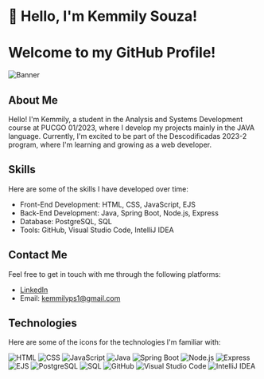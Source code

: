 # 👋 Hello, I'm Kemmily Souza!

# Welcome to my GitHub Profile!

![Banner](link_to_your_banner.png)

## About Me
Hello! I'm Kemmily, a student in the Analysis and Systems Development course at PUCGO 01/2023, where I develop my projects mainly in the JAVA language.
Currently, I'm excited to be part of the Descodificadas 2023-2 program, where I'm learning and growing as a web developer.

## Skills
Here are some of the skills I have developed over time:

- Front-End Development: HTML, CSS, JavaScript, EJS
- Back-End Development: Java, Spring Boot, Node.js, Express
- Database: PostgreSQL, SQL
- Tools: GitHub, Visual Studio Code, IntelliJ IDEA

## Contact Me
Feel free to get in touch with me through the following platforms:
- [LinkedIn](https://www.linkedin.com/in/kemmily-souza/)
- Email: kemmilyps1@gmail.com

## Technologies
Here are some of the icons for the technologies I'm familiar with:

![HTML](https://img.shields.io/badge/-HTML-orange)
![CSS](https://img.shields.io/badge/-CSS-blue)
![JavaScript](https://img.shields.io/badge/-JavaScript-yellow)
![Java](https://img.shields.io/badge/-Java-red)
![Spring Boot](https://img.shields.io/badge/-Spring%20Boot-success)
![Node.js](https://img.shields.io/badge/-Node.js-green)
![Express](https://img.shields.io/badge/-Express-lightgrey)
![EJS](https://img.shields.io/badge/-EJS-yellowgreen)
![PostgreSQL](https://img.shields.io/badge/-PostgreSQL-blue)
![SQL](https://img.shields.io/badge/-SQL-lightgrey)
![GitHub](https://img.shields.io/badge/-GitHub-black)
![Visual Studio Code](https://img.shields.io/badge/-Visual%20Studio%20Code-blue)
![IntelliJ IDEA](https://img.shields.io/badge/-IntelliJ%20IDEA-orange)

